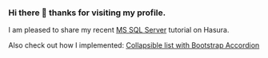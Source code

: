 ### Hi there 👋 thanks for visiting my profile.

I am pleased to share my recent [MS SQL Server](https://hasura.io/learn/database/microsoft-sql-server/introduction/) tutorial on Hasura.

Also check out how I implemented: [Collapsible list with Bootstrap Accordion](https://divya-bhushan.medium.com/collapsible-list-with-bootstrap-accordion-29e457f4ac2a)
 
<!--

Check out my handy [Linux `chmod` Calculator](https://divyabhushan.github.io/my-app/) :smile:

**divyabhushan/divyabhushan** is a ✨ _special_ ✨ repository because its `README.md` (this file) appears on your GitHub profile.

Here are some ideas to get you started:

- 🔭 I’m currently working on ...
- 🌱 I’m currently learning ...
- 👯 I’m looking to collaborate on ...
- 🤔 I’m looking for help with ...
- 💬 Ask me about ...
- 📫 How to reach me: ...
- 😄 Pronouns: ...
- ⚡ Fun fact: ...
-->
